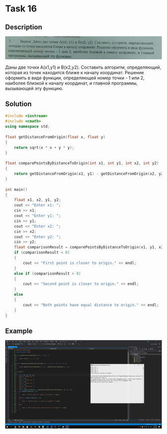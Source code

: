 # Task 16

## Description

![Description](16_description.png)

Даны две точки A(x1,y1) и B(x2,y2). Составить алгоритм, определяющий, которая из точек находится ближе к началу координат. Решение оформить в виде функции, определяющей номер точки - 1 или 2, наиболее близкой к началу координат, и главной программы, вызывающей эту функцию.

## Solution

```C++
#include <iostream>
#include <cmath>
using namespace std;

float getDistanceFromOrigin(float x, float y)
{
    return sqrt(x * x + y * y);
}

float comparePointsByDistanceToOrigin(int x1, int y1, int x2, int y2)
{
    return getDistanceFromOrigin(x1, y1) - getDistanceFromOrigin(x2, y2);
}

int main()
{
    float x1, x2, y1, y2;
    cout << "Enter x1: ";
    cin >> x1;
    cout << "Enter y1: ";
    cin >> y1;
    cout << "Enter x2: ";
    cin >> x2;
    cout << "Enter y2: ";
    cin >> y2;
    float comparisonResult = comparePointsByDistanceToOrigin(x1, y1, x2, y2);
    if (comparisonResult < 0)
    {
        cout << "First point is closer to origin." << endl;
    }
    else if (comparisonResult > 0)
    {
        cout << "Second point is closer to origin." << endl;
    }
    else
    {
        cout << "Both points have equal distance to origin." << endl;
    }
}
```

## Example

![Description](16_screenshot.png)
